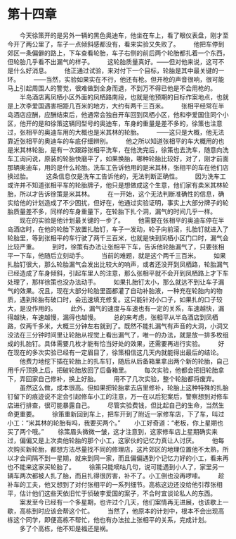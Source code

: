 #	第十四章
　　今天徐策开的是另外一辆的黑色奥迪车，他坐在车上，看了眼仪表盘，刚才至今开了两公里了，车子一点倾斜感都没有，看来实验又失败了。
　　他把车停到郊区一条偏僻的路上，下车查看轮胎，车子右侧的前后两个轮胎都扎着一个东西，但轮胎几乎看不出漏气的样子。
　　这轮胎质量真好。——但对他来说，这可不是什么好消息。
　　他正通过试验，来对付下一个目标，轮胎是其中最关键的一环。
　　——当然，实验如果实在不行，他还有枪。但开枪的声音很响，很可能马上引起周围人的警觉，很难做到全身而退，不到万不得已他是不会用枪的。
　　半岛酒店离凤栖小区外面的凤栖路南段，也就是他预期的目标作案地点，也就是上次李爱国遇害相距几百米的地方，大约有两千三百米。
　　张相平经常在半岛酒店应酬，应酬结束后，他通常会独自开车回到凤栖小区，他和李爱国住同个小区，他开的是和徐策这辆同型号的奥迪车，车身的重量是差不多的，徐策也注意过，张相平的奥迪车用的大概也是米其林的轮胎。
　　——这只是大概，他无法靠近张相平的奥迪车的车底仔细辨别。
　　他之所以知道张相平的车大概用的也是米其林轮胎，是有一次跟踪张相平洗车，在他洗完后，徐策也去洗车，随意向洗车工询问说，原装的轮胎快磨平了，如果换胎，哪种轮胎比较好，对了，刚才前面那辆奥迪车，用的是什么轮胎。洗车工告诉他用的是米其林，张相平的车在他们店换过胎。
　　这条信息仅是洗车工告诉他的，无法判断正确性。
　　因为洗车工或许并不知道张相平车的轮胎牌子，他只是想做成这个生意，他们家有卖米其林轮胎，所以才告诉徐策是米其林。
　　在一开始，这个无法判断准确性的信息，确实给他的计划造成了不少困扰，但好在，他通过实验证明，事实上大部分牌子的轮胎质量差不多，同样的车身重量下，在轮胎下扎个洞，漏气的时间几乎一样。
　　现在的实验是他计划最关键的一步了。
　　他需要在张相平的奥迪车停在半岛酒店时，在他的轮胎下放置扎胎钉，车子一发动，轮子向前滚，扎胎钉就进入了轮胎里，等到张相平的车行驶了两千三百米，也就是快到凤栖小区门口时，漏气会比较严重。
　　到时，徐策有办法让张相平下车，告诉他轮胎漏气了，只要张相平一下车，他随后立刻动手。
　　当前的难题，就是这个两千三百米。
　　如果扎胎钉很大，那么轮胎漏气会发出比较大的响声，或者还没开到凤栖路，轮胎漏气已经造成了车身倾斜，引起车里人的注意，那么张相平就不会开到凤栖路上才下车处理了，那样徐策也没办法动手。
　　如果扎胎钉太小，那么就达不到让车子漏气的效果。况且，现在大部分轮胎里面都灌了自动补胎液，一种充在轮胎内的物质，遇到轮胎有破口时，会迅速填充修复。这只能针对小口子，如果扎的口子较大，是没作用的。
　　此外，漏气的速度与车速也有一定的关系，车速越快，漏得越快，车速越慢，漏得也越慢。
　　总的来考虑，张相平从半岛酒店到凤栖路，仅两千多米，大概三分钟左右就到了。既然不能扎漏气有声音的大洞，小洞又没法在三分钟时间里让轮胎从视觉上看出漏气了，唯一的办法，就是放一排多枚组成的扎胎钉。具体需要几枚才能有恰当好处的效果，还需要再进行实验。
　　好在现在的多次实验已经有一定眉目了，徐策相信这几天内就能得出最后的结论。
　　他费力地挖下插在轮胎上的扎车钉，随后从后备箱里拿出两个新的轮胎，自己用千斤顶换上后，把破轮胎放回了后备箱里。
　　每次实验，他都会把旧轮胎拿下，弄回家自己修补，换上好胎。
　　用不了几次实验，整个轮胎都将废弃。
　　虽然这么做，成本很高。但如果把轮胎拿去店里修补，轮胎上这种特殊的扎胎钉留下的痕迹说不定会引起修车小工的注意，万一在以后犯案后，警察想到对修车店进行排查，很可能暴露自己。
　　尽管实验费钱，但比起自己的生命，当然生命更重要。
　　徐策重新回到车上，把车开到了附近一家修车店，下了车，叫过小工：“米其林的轮胎有吗，我要买两个。”
　　小工好奇道：“老板，你上星期也买了两个哦。”
　　徐策眉头微微一皱，这才注意到，这家修车店上星期确实来过，偏偏又是上次卖他轮胎的那个小工，这家伙的记忆力真让人讨厌。
　　他每次购买新轮胎，都想方法尽量找不同的修理店，这片郊区的地理位置他不太熟，所以才会间隔不到一星期，就来到同一家，而且偏偏遇到个记忆力好的小工，看来再也不能来这家买轮胎了。
　　徐策只能嘀咕几句，说可能遇到小人了，家里另一辆车两次都被人扎了胎，而且扎得很厉害，补不了。小工倒也没再啰嗦。
　　趁补车的工夫，他又想到了对付张相平的一系列细节。高栋这边还没给他引荐张相平，估计他们这些天依旧忙于侦破李爱国的案子，不合时宜谈论私人的东西。
　　案发至今已经有一个多星期，也许过个几天，他们案情再无进展，也该歇上一歇，高栋到时应该会帮这个忙。
　　当然了，他原本的计划中，根本不会出现高栋这个同学，即便高栋不帮忙，他也有办法拉上张相平的关系，完成计划。
　　多了个高栋，他不知是福还是祸。